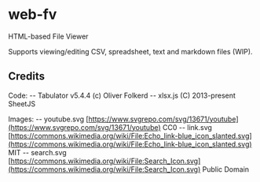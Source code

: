 # web-fv
HTML-based File Viewer

Supports viewing/editing CSV, spreadsheet, text and markdown files (WIP).

## Credits
Code:
-- Tabulator v5.4.4 (c) Oliver Folkerd
-- xlsx.js (C) 2013-present SheetJS

Images:
-- youtube.svg [https://www.svgrepo.com/svg/13671/youtube](https://www.svgrepo.com/svg/13671/youtube) CC0
-- link.svg [https://commons.wikimedia.org/wiki/File:Echo_link-blue_icon_slanted.svg](https://commons.wikimedia.org/wiki/File:Echo_link-blue_icon_slanted.svg) MIT
-- search.svg [https://commons.wikimedia.org/wiki/File:Search_Icon.svg](https://commons.wikimedia.org/wiki/File:Search_Icon.svg) Public Domain